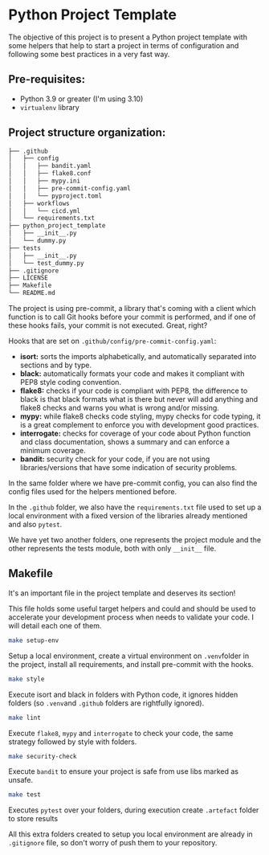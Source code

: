 # Python Project Template

The objective of this project is to present a Python project template with some helpers that help to start a project in terms of configuration and following some best practices in a very fast way.

## Pre-requisites:
* Python 3.9 or greater (I'm using 3.10)
* `virtualenv` library

## Project structure organization:
```bash
├── .github
│   ├── config
│   │   ├── bandit.yaml
│   │   ├── flake8.conf
│   │   ├── mypy.ini
│   │   ├── pre-commit-config.yaml
│   │   └── pyproject.toml
│   ├── workflows
│   │   └── cicd.yml
│   └── requirements.txt
├── python_project_template
│   ├── __init__.py
│   └── dummy.py
├── tests
│   ├── __init__.py
│   └── test_dummy.py
├── .gitignore
├── LICENSE
├── Makefile
└── README.md     
```

The project is using pre-commit, a library that's coming with a client which function is to call Git hooks before your commit is performed, and if one of these hooks fails, your commit is not executed. Great, right?

Hooks that are set on `.github/config/pre-commit-config.yaml`:
- **isort:** sorts the imports alphabetically, and automatically separated into sections and by type.
- **black:** automatically formats your code and makes it compliant with PEP8 style coding convention.
- **flake8:** checks if your code is compliant with PEP8, the difference to black is that black formats what is there but never will add anything and flake8 checks and warns you what is wrong and/or missing.
- **mypy:** while flake8 checks code styling, mypy checks for code typing, it is a great complement to enforce you with development good practices.
- **interrogate:** checks for coverage of your code about Python function and class documentation, shows a summary and can enforce a minimum coverage.
- **bandit:** security check for your code, if you are not using libraries/versions that have some indication of security problems.

In the same folder where we have pre-commit config, you can also find the config files used for the helpers mentioned before.

In the `.github` folder, we also have the `requirements.txt` file used to set up a local environment with a fixed version of the libraries already mentioned and also `pytest`.

We have yet two another folders, one represents the project module and the other represents the tests module, both with only `__init__` file.


## Makefile
It's an important file in the project template and deserves its section!

This file holds some useful target helpers and could and should be used to accelerate your development process when needs to validate your code. I will detail each one of them.

```bash
make setup-env
```
Setup a local environment, create a virtual environment on `.venv`folder in the project, install all requirements, and install pre-commit with the hooks.

```bash
make style
```
Execute isort and black in folders with Python code, it ignores hidden folders (so `.venv`and `.github` folders are rightfully ignored).

```bash
make lint
```
Execute `flake8`, `mypy` and `interrogate` to check your code, the same strategy followed by style with folders.

```bash
make security-check
```
Execute `bandit` to ensure your project is safe from use libs marked as unsafe.

```bash
make test
```
Executes `pytest` over your folders, during execution create `.artefact` folder to store results

All this extra folders created to setup you local environment are already in `.gitignore` file, so don't worry of push them to your repository.
